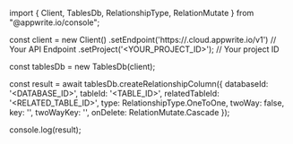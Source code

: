 import { Client, TablesDb, RelationshipType, RelationMutate } from "@appwrite.io/console";

const client = new Client()
    .setEndpoint('https://<REGION>.cloud.appwrite.io/v1') // Your API Endpoint
    .setProject('<YOUR_PROJECT_ID>'); // Your project ID

const tablesDb = new TablesDb(client);

const result = await tablesDb.createRelationshipColumn({
    databaseId: '<DATABASE_ID>',
    tableId: '<TABLE_ID>',
    relatedTableId: '<RELATED_TABLE_ID>',
    type: RelationshipType.OneToOne,
    twoWay: false,
    key: '',
    twoWayKey: '',
    onDelete: RelationMutate.Cascade
});

console.log(result);
